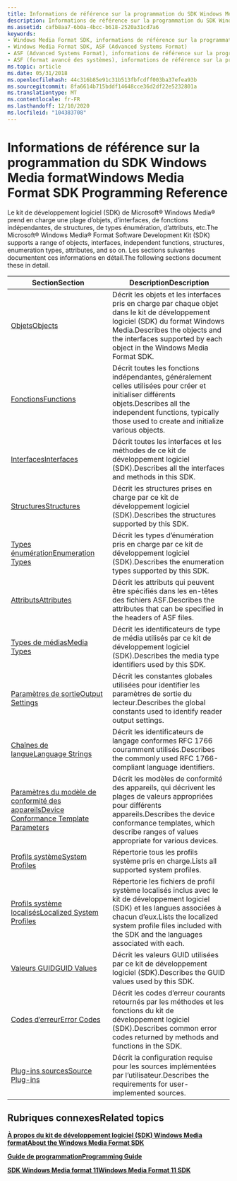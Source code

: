 ```yaml
---
title: Informations de référence sur la programmation du SDK Windows Media format
description: Informations de référence sur la programmation du SDK Windows Media format
ms.assetid: cafb8aa7-6b0a-4bcc-b618-2520a31cd7a6
keywords:
- Windows Media Format SDK, informations de référence sur la programmation
- Windows Media Format SDK, ASF (Advanced Systems Format)
- ASF (Advanced Systems Format), informations de référence sur la programmation
- ASF (format avancé des systèmes), informations de référence sur la programmation
ms.topic: article
ms.date: 05/31/2018
ms.openlocfilehash: 44c316b85e91c31b513fbfcdff003ba37efea93b
ms.sourcegitcommit: 8fa6614b715bddf14648cce36d2df22e5232801a
ms.translationtype: MT
ms.contentlocale: fr-FR
ms.lasthandoff: 12/10/2020
ms.locfileid: "104383708"
---
```

# <a name="windows-media-format-sdk-programming-reference"></a><span data-ttu-id="0b8dd-107">Informations de référence sur la programmation du SDK Windows Media format</span><span class="sxs-lookup"><span data-stu-id="0b8dd-107">Windows Media Format SDK Programming Reference</span></span>

<span data-ttu-id="0b8dd-108">Le kit de développement logiciel (SDK) de Microsoft® Windows Media® prend en charge une plage d’objets, d’interfaces, de fonctions indépendantes, de structures, de types énumération, d’attributs, etc.</span><span class="sxs-lookup"><span data-stu-id="0b8dd-108">The Microsoft® Windows Media® Format Software Development Kit (SDK) supports a range of objects, interfaces, independent functions, structures, enumeration types, attributes, and so on.</span></span> <span data-ttu-id="0b8dd-109">Les sections suivantes documentent ces informations en détail.</span><span class="sxs-lookup"><span data-stu-id="0b8dd-109">The following sections document these in detail.</span></span>



| <span data-ttu-id="0b8dd-110">Section</span><span class="sxs-lookup"><span data-stu-id="0b8dd-110">Section</span></span>                                                                              | <span data-ttu-id="0b8dd-111">Description</span><span class="sxs-lookup"><span data-stu-id="0b8dd-111">Description</span></span>                                                                                                  |
|--------------------------------------------------------------------------------------|--------------------------------------------------------------------------------------------------------------|
| [<span data-ttu-id="0b8dd-112">Objets</span><span class="sxs-lookup"><span data-stu-id="0b8dd-112">Objects</span></span>](objects.md)                                                               | <span data-ttu-id="0b8dd-113">Décrit les objets et les interfaces pris en charge par chaque objet dans le kit de développement logiciel (SDK) du format Windows Media.</span><span class="sxs-lookup"><span data-stu-id="0b8dd-113">Describes the objects and the interfaces supported by each object in the Windows Media Format SDK.</span></span>           |
| [<span data-ttu-id="0b8dd-114">Fonctions</span><span class="sxs-lookup"><span data-stu-id="0b8dd-114">Functions</span></span>](functions.md)                                                           | <span data-ttu-id="0b8dd-115">Décrit toutes les fonctions indépendantes, généralement celles utilisées pour créer et initialiser différents objets.</span><span class="sxs-lookup"><span data-stu-id="0b8dd-115">Describes all the independent functions, typically those used to create and initialize various objects.</span></span>      |
| [<span data-ttu-id="0b8dd-116">Interfaces</span><span class="sxs-lookup"><span data-stu-id="0b8dd-116">Interfaces</span></span>](interfaces.md)                                                         | <span data-ttu-id="0b8dd-117">Décrit toutes les interfaces et les méthodes de ce kit de développement logiciel (SDK).</span><span class="sxs-lookup"><span data-stu-id="0b8dd-117">Describes all the interfaces and methods in this SDK.</span></span>                                                        |
| [<span data-ttu-id="0b8dd-118">Structures</span><span class="sxs-lookup"><span data-stu-id="0b8dd-118">Structures</span></span>](structures.md)                                                         | <span data-ttu-id="0b8dd-119">Décrit les structures prises en charge par ce kit de développement logiciel (SDK).</span><span class="sxs-lookup"><span data-stu-id="0b8dd-119">Describes the structures supported by this SDK.</span></span>                                                              |
| [<span data-ttu-id="0b8dd-120">Types énumération</span><span class="sxs-lookup"><span data-stu-id="0b8dd-120">Enumeration Types</span></span>](enumeration-types.md)                                           | <span data-ttu-id="0b8dd-121">Décrit les types d’énumération pris en charge par ce kit de développement logiciel (SDK).</span><span class="sxs-lookup"><span data-stu-id="0b8dd-121">Describes the enumeration types supported by this SDK.</span></span>                                                       |
| [<span data-ttu-id="0b8dd-122">Attributs</span><span class="sxs-lookup"><span data-stu-id="0b8dd-122">Attributes</span></span>](attributes.md)                                                         | <span data-ttu-id="0b8dd-123">Décrit les attributs qui peuvent être spécifiés dans les en-têtes des fichiers ASF.</span><span class="sxs-lookup"><span data-stu-id="0b8dd-123">Describes the attributes that can be specified in the headers of ASF files.</span></span>                                  |
| [<span data-ttu-id="0b8dd-124">Types de médias</span><span class="sxs-lookup"><span data-stu-id="0b8dd-124">Media Types</span></span>](media-types.md)                                                       | <span data-ttu-id="0b8dd-125">Décrit les identificateurs de type de média utilisés par ce kit de développement logiciel (SDK).</span><span class="sxs-lookup"><span data-stu-id="0b8dd-125">Describes the media type identifiers used by this SDK.</span></span>                                                       |
| [<span data-ttu-id="0b8dd-126">Paramètres de sortie</span><span class="sxs-lookup"><span data-stu-id="0b8dd-126">Output Settings</span></span>](output-settings.md)                                               | <span data-ttu-id="0b8dd-127">Décrit les constantes globales utilisées pour identifier les paramètres de sortie du lecteur.</span><span class="sxs-lookup"><span data-stu-id="0b8dd-127">Describes the global constants used to identify reader output settings.</span></span>                                      |
| [<span data-ttu-id="0b8dd-128">Chaînes de langue</span><span class="sxs-lookup"><span data-stu-id="0b8dd-128">Language Strings</span></span>](language-strings.md)                                             | <span data-ttu-id="0b8dd-129">Décrit les identificateurs de langage conformes RFC 1766 couramment utilisés.</span><span class="sxs-lookup"><span data-stu-id="0b8dd-129">Describes the commonly used RFC 1766-compliant language identifiers.</span></span>                                         |
| [<span data-ttu-id="0b8dd-130">Paramètres du modèle de conformité des appareils</span><span class="sxs-lookup"><span data-stu-id="0b8dd-130">Device Conformance Template Parameters</span></span>](device-conformance-template-parameters.md) | <span data-ttu-id="0b8dd-131">Décrit les modèles de conformité des appareils, qui décrivent les plages de valeurs appropriées pour différents appareils.</span><span class="sxs-lookup"><span data-stu-id="0b8dd-131">Describes the device conformance templates, which describe ranges of values appropriate for various devices.</span></span> |
| [<span data-ttu-id="0b8dd-132">Profils système</span><span class="sxs-lookup"><span data-stu-id="0b8dd-132">System Profiles</span></span>](system-profiles.md)                                               | <span data-ttu-id="0b8dd-133">Répertorie tous les profils système pris en charge.</span><span class="sxs-lookup"><span data-stu-id="0b8dd-133">Lists all supported system profiles.</span></span>                                                                         |
| [<span data-ttu-id="0b8dd-134">Profils système localisés</span><span class="sxs-lookup"><span data-stu-id="0b8dd-134">Localized System Profiles</span></span>](localized-system-profiles.md)                           | <span data-ttu-id="0b8dd-135">Répertorie les fichiers de profil système localisés inclus avec le kit de développement logiciel (SDK) et les langues associées à chacun d’eux.</span><span class="sxs-lookup"><span data-stu-id="0b8dd-135">Lists the localized system profile files included with the SDK and the languages associated with each.</span></span>       |
| [<span data-ttu-id="0b8dd-136">Valeurs GUID</span><span class="sxs-lookup"><span data-stu-id="0b8dd-136">GUID Values</span></span>](guid-values.md)                                                       | <span data-ttu-id="0b8dd-137">Décrit les valeurs GUID utilisées par ce kit de développement logiciel (SDK).</span><span class="sxs-lookup"><span data-stu-id="0b8dd-137">Describes the GUID values used by this SDK.</span></span>                                                                  |
| [<span data-ttu-id="0b8dd-138">Codes d’erreur</span><span class="sxs-lookup"><span data-stu-id="0b8dd-138">Error Codes</span></span>](error-codes.md)                                                       | <span data-ttu-id="0b8dd-139">Décrit les codes d’erreur courants retournés par les méthodes et les fonctions du kit de développement logiciel (SDK).</span><span class="sxs-lookup"><span data-stu-id="0b8dd-139">Describes common error codes returned by methods and functions in the SDK.</span></span>                                   |
| [<span data-ttu-id="0b8dd-140">Plug-ins sources</span><span class="sxs-lookup"><span data-stu-id="0b8dd-140">Source Plug-ins</span></span>](source-plug-ins.md)                                               | <span data-ttu-id="0b8dd-141">Décrit la configuration requise pour les sources implémentées par l’utilisateur.</span><span class="sxs-lookup"><span data-stu-id="0b8dd-141">Describes the requirements for user-implemented sources.</span></span>                                                     |



 

## <a name="related-topics"></a><span data-ttu-id="0b8dd-142">Rubriques connexes</span><span class="sxs-lookup"><span data-stu-id="0b8dd-142">Related topics</span></span>

<dl> <dt>

[<span data-ttu-id="0b8dd-143">**À propos du kit de développement logiciel (SDK) Windows Media format**</span><span class="sxs-lookup"><span data-stu-id="0b8dd-143">**About the Windows Media Format SDK**</span></span>](about-the-windows-media-format-sdk.md)
</dt> <dt>

[<span data-ttu-id="0b8dd-144">**Guide de programmation**</span><span class="sxs-lookup"><span data-stu-id="0b8dd-144">**Programming Guide**</span></span>](programming-guide.md)
</dt> <dt>

[<span data-ttu-id="0b8dd-145">**SDK Windows Media format 11**</span><span class="sxs-lookup"><span data-stu-id="0b8dd-145">**Windows Media Format 11 SDK**</span></span>](windows-media-format-11-sdk.md)
</dt> </dl>

 

 




